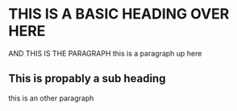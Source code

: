 # THIS IS A BASIC HEADING OVER HERE

AND THIS IS THE PARAGRAPH 
this is a paragraph up here

## This is propably a sub heading 
this is an other paragraph
